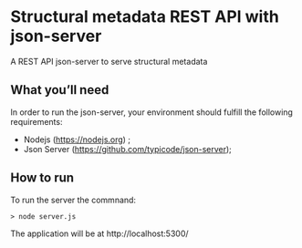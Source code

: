 # Structural metadata REST API with json-server
A REST API json-server to serve structural metadata

## What you’ll need
In order to run the json-server, your environment should fulfill the following requirements:

* Nodejs (https://nodejs.org) ;
* Json Server (https://github.com/typicode/json-server); 
 


## How to run

To run the server the commnand:
```
> node server.js

```
 
The application will be at http://localhost:5300/
